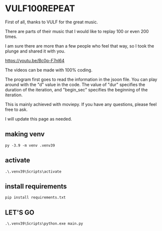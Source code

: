 # VULF100REPEAT


First of all, thanks to VULF for the great music.

There are parts of their music that I would like to replay 100 or even 200 times.

I am sure there are more than a few people who feel that way, so I took the plunge and shared it with you.

https://youtu.be/Bc0p-F7nl64

The videos can be made with 100% coding.

The program first goes to read the information in the jsoon file.
You can play around with the "d" value in the code.
The value of "dur" specifies the duration of the iteration, and "begin_sec" specifies the beginning of the iteration.


This is mainly achieved with moviepy.
If you have any questions, please feel free to ask.

I will update this page as needed.

## making venv

    py -3.9 -m venv .venv39

##  activate

    .\.venv39\Scripts\activate

## install requirements

    pip install requirements.txt

## LET'S GO

    .\.venv39\Scripts\python.exe main.py


